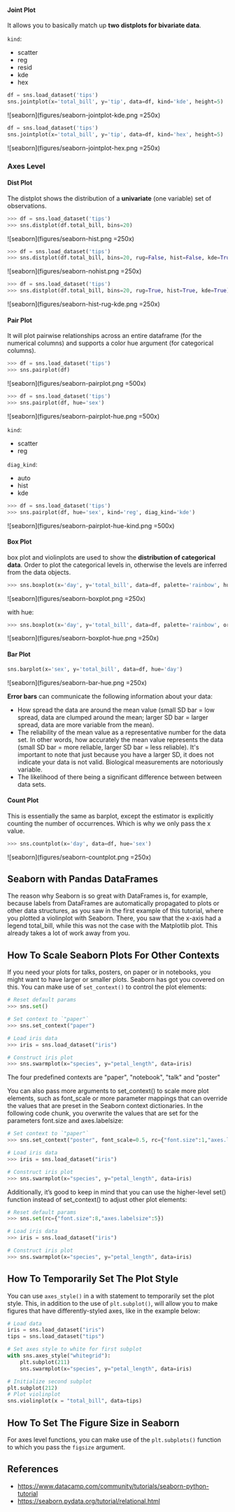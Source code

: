 















#### Joint Plot
It allows you to basically match up **two distplots for bivariate data**.

`kind`:
- scatter
- reg
- resid
- kde
- hex

```python
df = sns.load_dataset('tips')
sns.jointplot(x='total_bill', y='tip', data=df, kind='kde', height=5)
```
![seaborn](figures/seaborn-jointplot-kde.png =250x)

```python
df = sns.load_dataset('tips')
sns.jointplot(x='total_bill', y='tip', data=df, kind='hex', height=5)
```
![seaborn](figures/seaborn-jointplot-hex.png =250x)


### Axes Level
#### Dist Plot
The distplot shows the distribution of a **univariate** (one variable) set of observations.

```python
>>> df = sns.load_dataset('tips')
>>> sns.distplot(df.total_bill, bins=20)
```
![seaborn](figures/seaborn-hist.png =250x)

```python
>>> df = sns.load_dataset('tips')
>>> sns.distplot(df.total_bill, bins=20, rug=False, hist=False, kde=True)
```
![seaborn](figures/seaborn-nohist.png =250x)

```python
>>> df = sns.load_dataset('tips')
>>> sns.distplot(df.total_bill, bins=20, rug=True, hist=True, kde=True)
```
![seaborn](figures/seaborn-hist-rug-kde.png =250x)

#### Pair Plot
It will plot pairwise relationships across an entire dataframe (for the numerical columns) and supports a color hue argument (for categorical columns).

```python
>>> df = sns.load_dataset('tips')
>>> sns.pairplot(df)
```
![seaborn](figures/seaborn-pairplot.png =500x)

```python
>>> df = sns.load_dataset('tips')
>>> sns.pairplot(df, hue='sex')
```
![seaborn](figures/seaborn-pairplot-hue.png =500x)

`kind`:
- scatter
- reg

`diag_kind`:
- auto
- hist
- kde
```python
>>> df = sns.load_dataset('tips')
>>> sns.pairplot(df, hue='sex', kind='reg', diag_kind='kde')
```
![seaborn](figures/seaborn-pairplot-hue-kind.png =500x)

#### Box Plot
box plot and violinplots are used to show the **distribution of categorical data**.
Order to plot the categorical levels in, otherwise the levels are inferred from the data objects.

```python
>>> sns.boxplot(x='day', y='total_bill', data=df, palette='rainbow', hue_order=['Male', 'Female'], order=['Thur', 'Fri', 'Sat']) #, 'Sun'])
```
![seaborn](figures/seaborn-boxplot.png =250x)

with hue:
```python
>>> sns.boxplot(x='day', y='total_bill', data=df, palette='rainbow', order=['Thur', 'Fri', 'Sat']) #, 'Sun'])
```
![seaborn](figures/seaborn-boxplot-hue.png =250x)

#### Bar Plot
```python
sns.barplot(x='sex', y='total_bill', data=df, hue='day')
```
![seaborn](figures/seaborn-bar-hue.png =250x)

**Error bars** can communicate the following information about your data:
- How spread the data are around the mean value (small SD bar = low spread, data are clumped around the mean; larger SD bar = larger spread, data are more variable from the mean).
- The reliability of the mean value as a representative number for the data set.  In other words, how accurately the mean value represents the data (small SD bar = more reliable, larger SD bar = less reliable). It's important to note that just because you have a larger SD, it does not indicate your data is not valid. Biological measurements are notoriously variable.
- The likelihood of there being a significant difference between between data sets.

#### Count Plot
This is essentially the same as barplot, except the estimator is explicitly counting the number of occurrences. Which is why we only pass the x value.

```python
>>> sns.countplot(x='day', data=df, hue='sex')
```
![seaborn](figures/seaborn-countplot.png =250x)



## Seaborn with Pandas DataFrames
The reason why Seaborn is so great with DataFrames is, for example, because labels from DataFrames are automatically propagated to plots or other data structures, as you saw in the first example of this tutorial, where you plotted a violinplot with Seaborn. There, you saw that the x-axis had a legend total_bill, while this was not the case with the Matplotlib plot. This already takes a lot of work away from you.

## How To Scale Seaborn Plots For Other Contexts
If you need your plots for talks, posters, on paper or in notebooks, you might want to have larger or smaller plots. Seaborn has got you covered on this. You can make use of `set_context()` to control the plot elements:

```python
# Reset default params
>>> sns.set()

# Set context to `"paper"`
>>> sns.set_context("paper")

# Load iris data
>>> iris = sns.load_dataset("iris")

# Construct iris plot
>>> sns.swarmplot(x="species", y="petal_length", data=iris)
```
The four predefined contexts are "paper", "notebook", "talk" and "poster"

You can also pass more arguments to set_context() to scale more plot elements, such as font_scale or more parameter mappings that can override the values that are preset in the Seaborn context dictionaries. In the following code chunk, you overwrite the values that are set for the parameters font.size and axes.labelsize:

```python
# Set context to `"paper"`
>>> sns.set_context("poster", font_scale=0.5, rc={"font.size":1,"axes.labelsize":10})

# Load iris data
>>> iris = sns.load_dataset("iris")

# Construct iris plot
>>> sns.swarmplot(x="species", y="petal_length", data=iris)
```
Additionally, it’s good to keep in mind that you can use the higher-level set() function instead of set_context() to adjust other plot elements:

```python
# Reset default params
>>> sns.set(rc={"font.size":8,"axes.labelsize":5})

# Load iris data
>>> iris = sns.load_dataset("iris")

# Construct iris plot
>>> sns.swarmplot(x="species", y="petal_length", data=iris)
```

## How To Temporarily Set The Plot Style

You can use `axes_style()` in a with statement to temporarily set the plot style. This, in addition to the use of `plt.subplot()`, will allow you to make figures that have differently-styled axes, like in the example below:
```python
# Load data
iris = sns.load_dataset("iris")
tips = sns.load_dataset("tips")

# Set axes style to white for first subplot
with sns.axes_style("whitegrid"):
    plt.subplot(211)
    sns.swarmplot(x="species", y="petal_length", data=iris)

# Initialize second subplot
plt.subplot(212)
# Plot violinplot
sns.violinplot(x = "total_bill", data=tips)
```

## How To Set The Figure Size in Seaborn
For axes level functions, you can make use of the `plt.subplots()` function to which you pass the `figsize` argument.

## References
- https://www.datacamp.com/community/tutorials/seaborn-python-tutorial
- https://seaborn.pydata.org/tutorial/relational.html